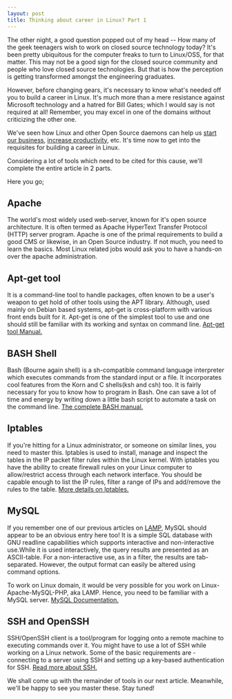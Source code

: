 ```yaml
---
layout: post
title: Thinking about career in Linux? Part 1
---
```


The other night, a good question popped out of my head -- How many of the geek teenagers wish to work on closed source technology today? It's been pretty ubiquitous for the computer freaks to turn to Linux/OSS, for that matter. This may not be a good sign for the closed source community and people who love closed source technologies. But that is how the perception is getting transformed amongst the engineering graduates.

However, before changing gears, it's necessary to know what's needed off you to build a career in Linux. It's much more than a mere resistance against Microsoft technology and a hatred for Bill Gates; which I would say is not required at all! Remember, you may excel in one of the domains without criticizing the other one.

We've seen how Linux and other Open Source daemons can help us <a href="/2008/open-sourced-office/">start our business</a>, <a href="/2008/be-super-productive-with-linux/">increase productivity</a>, etc. It's time now to get into the requisites for building a career in Linux.

Considering a lot of tools which need to be cited for this cause, we'll complete the entire article in 2 parts.

Here you go;

## Apache

The world's most widely used web-server, known for it's open source architecture. It is often termed as Apache HyperText Transfer Protocol (HTTP) server program. Apache is one of the primal requirements to build a good CMS or likewise, in an Open Source industry. If not much, you need to learn the basics. Most Linux related jobs would ask you to have a hands-on over the apache administration.

## Apt-get tool

It is a command-line tool to handle packages, often known to be a user's weapon to get hold of other tools using the APT library. Although, used mainly on Debian based systems, apt-get is cross-platform with various front ends built for it. Apt-get is one of the simplest tool to use and one should still be familiar with its working and syntax on command line. <a href="http://linux.die.net/man/8/apt-get">Apt-get tool Manual.</a>

## BASH Shell

Bash (Bourne again shell) is a sh-compatible command language interpreter which executes commands from the standard input or a file. It incorporates cool features from the Korn and C shells(ksh and csh) too. It is fairly necessary for you to know how to program in Bash. One can save a lot of time and energy by writing down a little bash script to automate a task on the command line. <a href="http://linux.die.net/man/1/bash">The complete BASH manual.</a>

## Iptables

If you're hitting for a Linux administrator, or someone on similar lines, you need to master this. Iptables is used to install, manage and inspect the tables in the IP packet filter rules within the Linux kernel. With iptables you have the ability to create firewall rules on your Linux computer to allow/restrict access through each network interface. You should be capable enough to list the IP rules, filter a range of IPs and add/remove the rules to the table. <a href="http://linux.die.net/man/8/iptables">More details on Iptables.</a>

## MySQL

If you remember one of our previous articles on <a href="/2008/ready-for-lamp/">LAMP</a>, MySQL should appear to be an obvious entry here too! It is a simple SQL database with GNU readline capabilities which supports interactive and non-interactive use.While it is used interactively, the query results are presented as an ASCII-table. For a non-interactive use, as in a filter, the results are tab-separated. However, the output format can easily be altered using command options.

To work on Linux domain, it would be very possible for you  work on Linux-Apache-MySQL-PHP, aka LAMP. Hence, you need to be familiar with a MySQL server. <a href="http://dev.mysql.com/doc/">MySQL Documentation.</a>

## SSH and OpenSSH

SSH/OpenSSH client is a tool/program for logging onto a remote machine to executing commands over it. You might have to use a lot of SSH while working on a Linux network. Some of the basic requirements are - connecting to a server using SSH and setting up a key-based authentication for SSH. <a href="http://www.employees.org/%7Esatch/ssh/faq/ssh-faq.html">Read more about SSH.</a>

We shall come up with the remainder of tools in our next article. Meanwhile, we'll be happy to see you master these. Stay tuned!